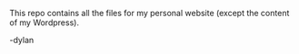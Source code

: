 This repo contains all the files for my personal website (except the content of my Wordpress).

-dylan
